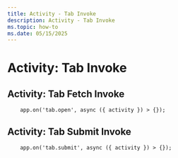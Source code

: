 ```yaml
---
title: Activity - Tab Invoke
description: Activity - Tab Invoke
ms.topic: how-to
ms.date: 05/15/2025
---
```


# Activity: Tab Invoke

## Activity: Tab Fetch Invoke

```
    app.on('tab.open', async ({ activity }) > {});
```

## Activity: Tab Submit Invoke

```
    app.on('tab.submit', async ({ activity }) > {});
```